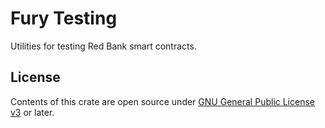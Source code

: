 # Fury Testing

Utilities for testing Red Bank smart contracts.

## License

Contents of this crate are open source under [GNU General Public License v3](../../LICENSE) or later.
